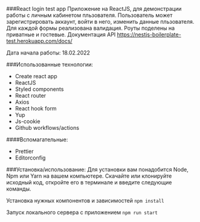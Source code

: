 ###React login test app
Приложение на ReactJS, для демонстрации работы с личным кабинетом пльзователя. Пользователь может зарегистрировать
аккаунт, войти в него, изменить данные пльзователя. Для каждой формы реализована валидация. 
Роуты поделены на приватные и гостевые. 
Документация API https://nestjs-boilerplate-test.herokuapp.com/docs/

Дата начала работы: 18.02.2022

###Использованные технологии:
- Create react app
- ReactJS
- Styled components
- React router
- Axios
- React hook form
- Yup
- Js-cookie
- Github workflows/actions

####Вспомагательные:
- Prettier
- Editorconfig

###Установка/использование:
Для установки вам понадобится Node, Npm или Yarn на вашем компьютере.
Скачайте или клонируйте исходный код, откройте его в терминале и введите следующие команды.

Установка нужных компонентов и зависимостей
`npm install`

Запуск локального сервера с приложением
`npm run start`